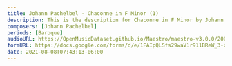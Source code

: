 ```yaml
---
title: Johann Pachelbel - Chaconne in F Minor (1)
description: This is the description for Chaconne in F Minor by Johann Pachelbel
composers: [Johann Pachelbel]
periods: [Baroque]
audioURL: https://OpenMusicDataset.github.io/Maestro/maestro-v3.0.0/2008/MIDI-Unprocessed_06_R2_2008_01-05_ORIG_MID--AUDIO_06_R2_2008_wav--1.midi
formURL: https://docs.google.com/forms/d/e/1FAIpQLSfs29waV1r911BReW_3-zt7uSFvavGu74ztM8q14CqTJm7xJA/viewform
date: 2021-08-08T07:43:13-06:00
---
```

